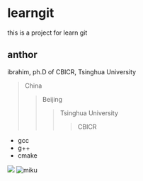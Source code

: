 # learngit

this is a project for learn git

## anthor

ibrahim, ph.D of  CBICR, Tsinghua University
>China
>>Beijing
>>>Tsinghua University
>>>>CBICR

* gcc
* g++
* cmake

<img src="https://github.com/IbrahimYang/learngit/tree/master/image/screenshot.png"></img>
![miku](https://github.com/IbrahimYang/learngit/tree/master/image/test_image.jpg)

